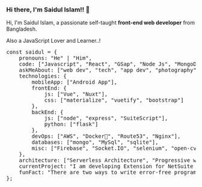 ### Hi there, I'm Saidul Islam!! 👋

<p>Hi, I'm Saidul Islam, a passionate self-taught <b>front-end web developer</b> from Bangladesh.</p>
Also a JavaScript Lover and Learner..!
<div class="highlight highlight-source-js"><pre><span class="pl-k">const</span> <span class="pl-s1">saidul</span> <span class="pl-c1">=</span> <span class="pl-kos">{</span>
    <span class="pl-c1">pronouns</span>: <span class="pl-s">"He"</span> | <span class="pl-s">"Him"</span><span class="pl-kos">,</span>
    <span class="pl-c1">code</span>: <span class="pl-kos">[</span><span class="pl-s">"Javascript"</span><span class="pl-kos">,</span> <span class="pl-s">"React"</span><span class="pl-kos">,</span> <span class="pl-s">"GSap"</span><span class="pl-kos">,</span> <span class="pl-s">"Node Js"</span><span class="pl-kos">,</span> <span class="pl-s">"MongoDB"</span><span class="pl-kos">]</span><span class="pl-kos">,</span>
    <span class="pl-c1">askMeAbout</span>: <span class="pl-kos">[</span><span class="pl-s">"web dev"</span><span class="pl-kos">,</span> <span class="pl-s">"tech"</span><span class="pl-kos">,</span> <span class="pl-s">"app dev"</span><span class="pl-kos">,</span> <span class="pl-s">"photography"</span><span class="pl-kos">]</span><span class="pl-kos">,</span>
    <span class="pl-c1">technologies</span>: <span class="pl-kos">{</span>
        <span class="pl-c1">mobileApp</span>: <span class="pl-kos">[</span><span class="pl-s">"Android App"</span><span class="pl-kos">]</span><span class="pl-kos">,</span>
        <span class="pl-c1">frontEnd</span>: <span class="pl-kos">{</span>
            <span class="pl-c1">js</span>: <span class="pl-kos">[</span><span class="pl-s">"Vue"</span><span class="pl-kos">,</span> <span class="pl-s">"Nuxt"</span><span class="pl-kos">]</span><span class="pl-kos">,</span>
            <span class="pl-c1">css</span>: <span class="pl-kos">[</span><span class="pl-s">"materialize"</span><span class="pl-kos">,</span> <span class="pl-s">"vuetify"</span><span class="pl-kos">,</span> <span class="pl-s">"bootstrap"</span><span class="pl-kos">]</span>
        <span class="pl-kos">}</span><span class="pl-kos">,</span>
        <span class="pl-c1">backEnd</span>: <span class="pl-kos">{</span>
            <span class="pl-c1">js</span>: <span class="pl-kos">[</span><span class="pl-s">"node"</span><span class="pl-kos">,</span> <span class="pl-s">"express"</span><span class="pl-kos">,</span> <span class="pl-s">"SuiteScript"</span><span class="pl-kos">]</span><span class="pl-kos">,</span>
            <span class="pl-c1">python</span>: <span class="pl-kos">[</span><span class="pl-s">"flask"</span><span class="pl-kos">]</span>
        <span class="pl-kos">}</span><span class="pl-kos">,</span>
        <span class="pl-c1">devOps</span>: <span class="pl-kos">[</span><span class="pl-s">"AWS"</span><span class="pl-kos">,</span> <span class="pl-s">"Docker🐳"</span><span class="pl-kos">,</span> <span class="pl-s">"Route53"</span><span class="pl-kos">,</span> <span class="pl-s">"Nginx"</span><span class="pl-kos">]</span><span class="pl-kos">,</span>
        <span class="pl-c1">databases</span>: <span class="pl-kos">[</span><span class="pl-s">"mongo"</span><span class="pl-kos">,</span> <span class="pl-s">"MySql"</span><span class="pl-kos">,</span> <span class="pl-s">"sqlite"</span><span class="pl-kos">]</span><span class="pl-kos">,</span>
        <span class="pl-c1">misc</span>: <span class="pl-kos">[</span><span class="pl-s">"Firebase"</span><span class="pl-kos">,</span> <span class="pl-s">"Socket.IO"</span><span class="pl-kos">,</span> <span class="pl-s">"selenium"</span><span class="pl-kos">,</span> <span class="pl-s">"open-cv"</span><span class="pl-kos">,</span> <span class="pl-s">"php"</span><span class="pl-kos">,</span> <span class="pl-s">"SuiteApp"</span><span class="pl-kos">]</span>
    <span class="pl-kos">}</span><span class="pl-kos">,</span>
    <span class="pl-c1">architecture</span>: <span class="pl-kos">[</span><span class="pl-s">"Serverless Architecture"</span><span class="pl-kos">,</span> <span class="pl-s">"Progressive web applications"</span><span class="pl-kos">,</span> <span class="pl-s">"Single page applications"</span><span class="pl-kos">]</span><span class="pl-kos">,</span>
    <span class="pl-c1">currentProject</span>: <span class="pl-s">"I am developing Extension for NetSuite using SuiteScript2.0"</span><span class="pl-kos">,</span>
    <span class="pl-c1">funFact</span>: <span class="pl-s">"There are two ways to write error-free programs; only the third one works"</span>
<span class="pl-kos">}</span><span class="pl-kos">;</span></pre></div>
